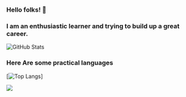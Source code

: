 ### Hello folks! 👋

<!--
**mrmiraz/mrmiraz** is a ✨ _special_ ✨ repository because its `README.md` (this file) appears on your GitHub profile.

Here are some ideas to get you started:

- 🔭 I’m currently working on ...
- 🌱 I’m currently learning ...
- 👯 I’m looking to collaborate on ...
- 🤔 I’m looking for help with ...
- 💬 Ask me about ...
- 📫 How to reach me: ...
- 😄 Pronouns: ...
- ⚡ Fun fact: ...
-->

### I am an enthusiastic learner and trying to build up a great career.

![GitHub Stats](https://github-readme-stats.vercel.app/api?username=mrmiraz&theme=radical)

### Here Are some practical languages
[![Top Langs](https://github-readme-stats.vercel.app/api/top-langs/?username=mrmiraz&langs_count=8&theme=<radical>)]

<img align="center" src="https://github-readme-stats.vercel.app/api/?username=<mrmiraz>&theme=<radical>" />


